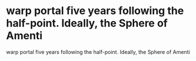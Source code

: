 # warp portal five years following the half-point. Ideally, the Sphere of Amenti

warp portal five years following the half-point. Ideally, the Sphere of Amenti